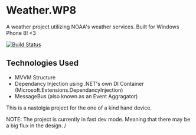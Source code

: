 # Weather.WP8
A weather project utilizing NOAA's weather services. Built for Windows Phone 8! <3


[![Build Status](https://dynamensions.visualstudio.com/_apis/public/build/definitions/b8a4585e-c637-49db-a606-31b185b4b9e6/103/badge)](https://dynamensions.visualstudio.com/_apis/public/build/definitions/b8a4585e-c637-49db-a606-31b185b4b9e6/103/badge)

## Technologies Used
- MVVM Structure
- Dependancy Injection using .NET's own DI Container (Microsoft.Extensions.DependancyInjection)
- MessageBus (also known as an Event Aggragator)

This is a nastolgia project for the one of a kind hand device.

NOTE:
The project is currently in fast dev mode. Meaning that there may be a big flux in the design.
/
